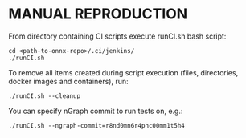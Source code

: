 # MANUAL REPRODUCTION
From directory containing CI scripts execute runCI.sh bash script:

```
cd <path-to-onnx-repo>/.ci/jenkins/
./runCI.sh
```

To remove all items created during script execution (files, directories, docker images and containers), run:

```
./runCI.sh --cleanup
```

You can specify nGraph commit to run tests on, e.g.:

```
./runCI.sh --ngraph-commit=r8nd0mn6r4phc00mm1t5h4
```
